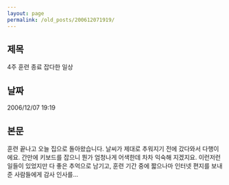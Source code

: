 ```yaml
---
layout: page
permalink: /old_posts/200612071919/
---
```


## 제목
4주 훈련 종료 잡다한 일상

## 날짜
2006/12/07 19:19

## 본문
훈련 끝나고 오늘 집으로 돌아왔습니다.
날씨가 제대로 추워지기 전에 갔다와서 다행이에요.
간만에 키보드를 잡으니 뭔가 엄청나게 어색한데 차차 익숙해 지겠지요.
이런저런 일들이 있었지만 다 좋은 추억으로 남기고,
훈련 기간 중에 짧으나마 인터넷 편지를 보내준 사람들에게 감사 인사를...